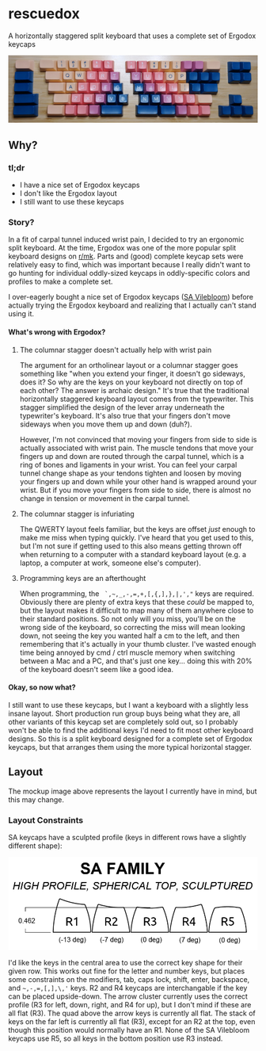 # rescuedox
A horizontally staggered split keyboard that uses a complete set of Ergodox keycaps

![Layout Image](img/layout.jpg)

## Why?

### tl;dr
- I have a nice set of Ergodox keycaps
- I don't like the Ergodox layout
- I still want to use these keycaps

### Story?
In a fit of carpal tunnel induced wrist pain, I decided to try an ergonomic split keyboard. At the time, Ergodox was one of the more popular split keyboard designs on [r/mk](https://www.reddit.com/r/MechanicalKeyboards/). Parts and (good) complete keycap sets were relatively easy to find, which was important because I really didn't want to go hunting for individual oddly-sized keycaps in oddly-specific colors and profiles to make a complete set. 

I over-eagerly bought a nice set of Ergodox keycaps ([SA Vilebloom](http://www.mechsupply.co.uk/product/sa-vilebloom)) before actually trying the Ergodox keyboard and realizing that I actually can't stand using it. 

#### What's wrong with Ergodox?
1. The columnar stagger doesn't actually help with wrist pain

    The argument for an ortholinear layout or a columnar stagger goes something like "when you extend your finger, it doesn't go sideways, does it? So why are the keys on your keyboard not directly on top of each other? The answer is archaic design." It's true that the traditional horizontally staggered keyboard layout comes from the typewriter. This stagger simplified the design of the lever array underneath the typewriter's keyboard. It's also true that your fingers don't move sideways when you move them up and down (duh?). 
    
    However, I'm not convinced that moving your fingers from side to side is actually associated with wrist pain. The muscle tendons that move your fingers up and down are routed through the carpal tunnel, which is a ring of bones and ligaments in your wrist. You can feel your carpal tunnel change shape as your tendons tighten and loosen by moving your fingers up and down while your other hand is wrapped around your wrist. But if you move your fingers from side to side, there is almost no change in tension or movement in the carpal tunnel. 

2. The columnar stagger is infuriating

    The QWERTY layout feels familiar, but the keys are offset *just* enough to make me miss when typing quickly. I've heard that you get used to this, but I'm not sure if getting used to this also means getting thrown off when returning to a computer with a standard keyboard layout (e.g. a laptop, a computer at work, someone else's computer). 
    
3. Programming keys are an afterthought

    When programming, the `` `,~,_,-,=,+,[,{,],},|,',"`` keys are required. Obviously there are plenty of extra keys that these *could* be mapped to, but the layout makes it difficult to map many of them anywhere close to their standard positions. So not only will you miss, you'll be on the wrong side of the keyboard, so correcting the miss will mean looking down, not seeing the key you wanted half a cm to the left, and then remembering that it's actually in your thumb cluster. I've wasted enough time being annoyed by cmd / ctrl muscle memory when switching between a Mac and a PC, and that's just one key... doing this with 20% of the keyboard doesn't seem like a good idea. 

#### Okay, so now what?
I still want to use these keycaps, but I want a keyboard with a slightly less insane layout. Short production run group buys being what they are, all other variants of this keycap set are completely sold out, so I probably won't be able to find the additional keys I'd need to fit most other keyboard designs. So this is a split keyboard designed for a complete set of Ergodox keycaps, but that arranges them using the more typical horizontal stagger. 


## Layout
The mockup image above represents the layout I currently have in mind, but this may change. 

### Layout Constraints
SA keycaps have a sculpted profile (keys in different rows have a slightly different shape):

![Profile Image](img/sa_profile.png)

I'd like the keys in the central area to use the correct key shape for their given row. This works out fine for the letter and number keys, but places some constraints on the modifiers, tab, caps lock, shift, enter, backspace, and `~,-,=,[,],\,'` keys. R2 and R4 keycaps are interchangable if the key can be placed upside-down. The arrow cluster currently uses the correct profile (R3 for left, down, right, and R4 for up), but I don't mind if these are all flat (R3). The quad above the arrow keys is currently all flat. The stack of keys on the far left is currently all flat (R3), except for an R2 at the top, even though this position would normally have an R1. None of the SA Vilebloom keycaps use R5, so all keys in the bottom position use R3 instead. 
